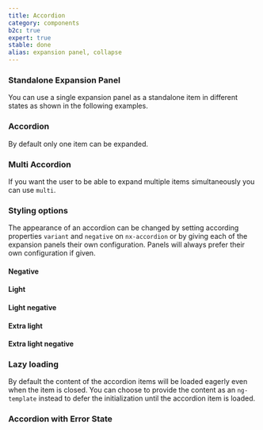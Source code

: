 ```yaml
---
title: Accordion
category: components
b2c: true
expert: true
stable: done
alias: expansion panel, collapse
---
```


### Standalone Expansion Panel

You can use a single expansion panel as a standalone item in different states as shown in the following examples.

<!-- example(accordion-standalone) -->

### Accordion

By default only one item can be expanded.

<!-- example(accordion) -->

### Multi Accordion

If you want the user to be able to expand multiple items simultaneously you can use `multi`.

<!-- example(accordion-multi) -->

### Styling options

The appearance of an accordion can be changed by setting according properties `variant` and `negative` on `nx-accordion` or by giving each of the expansion panels their own configuration. Panels will always prefer their own configuration if given.

#### Negative

<!-- example(accordion-negative) -->

#### Light

<!-- example(accordion-light) -->

#### Light negative

<!-- example(accordion-light-negative) -->

#### Extra light

<!-- example(accordion-extra-light) -->

#### Extra light negative

<!-- example(accordion-extra-light-negative) -->

### Lazy loading

By default the content of the accordion items will be loaded eagerly even when the item is closed. You can choose to provide the content as an `ng-template` instead to defer the initialization until the accordion item is loaded.

<!-- example(accordion-lazy) -->

### Accordion with Error State

<!-- example(accordion-error) -->
